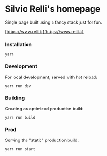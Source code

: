 # Silvio Relli's homepage

Single page built using a fancy stack just for fun.

[https://www.relli.it](https://www.relli.it)

### Installation

```
yarn
```

### Development

For local development, served with hot reload:

```
yarn run dev
```

### Building

Creating an optimized production build:

```
yarn run build
```

### Prod

Serving the "static" production build:

```
yarn run start
```
